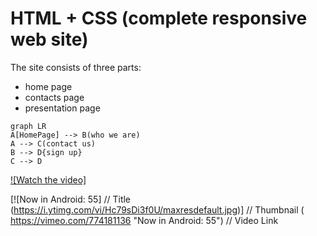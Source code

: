 # HTML + CSS (complete responsive web site)

The site consists of three parts: 
 - home page
 - contacts page
 - presentation page 
 

```mermaid
graph LR
A[HomePage] --> B(who we are)
A --> C(contact us)
B --> D{sign up}
C --> D
```


[![Watch the video]]([https://youtu.be/vt5fpE0bzSY](https://vimeo.com/774181136))

[![Now in Android: 55]          // Title
(https://i.ytimg.com/vi/Hc79sDi3f0U/maxresdefault.jpg)] // Thumbnail
( https://vimeo.com/774181136 "Now in Android: 55")    // Video Link
